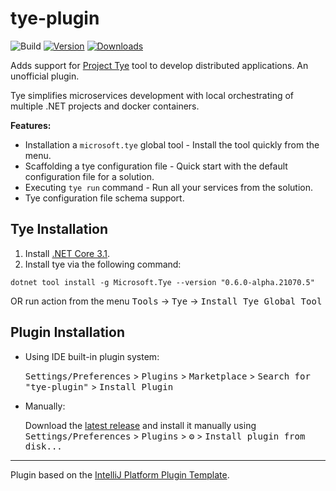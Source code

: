 # tye-plugin

![Build](https://github.com/rafaelldi/tye-plugin/workflows/Build/badge.svg)
[![Version](https://img.shields.io/jetbrains/plugin/v/16426-tye.svg)](https://plugins.jetbrains.com/plugin/16426-tye)
[![Downloads](https://img.shields.io/jetbrains/plugin/d/16426-tye.svg)](https://plugins.jetbrains.com/plugin/16426-tye)

<!-- Plugin description -->
Adds support for [Project Tye](https://github.com/dotnet/tye) tool to develop distributed applications. An unofficial plugin.

Tye simplifies microservices development with local orchestrating of multiple .NET projects and docker containers. 

**Features:**
* Installation a `microsoft.tye` global tool - Install the tool quickly from the menu.
* Scaffolding a tye configuration file - Quick start with the default configuration file for a solution.
* Executing `tye run` command - Run all your services from the solution.
* Tye configuration file schema support.
<!-- Plugin description end -->

## Tye Installation

1. Install [.NET Core 3.1](https://dotnet.microsoft.com/download/dotnet/3.1).
2. Install tye via the following command:
```shell
dotnet tool install -g Microsoft.Tye --version "0.6.0-alpha.21070.5"
```
OR run action from the menu <kbd>Tools</kbd> -> <kbd>Tye</kbd> -> <kbd>Install Tye Global Tool</kbd>

## Plugin Installation

- Using IDE built-in plugin system:
  
  <kbd>Settings/Preferences</kbd> > <kbd>Plugins</kbd> > <kbd>Marketplace</kbd> > <kbd>Search for "tye-plugin"</kbd> >
  <kbd>Install Plugin</kbd>
  
- Manually:

  Download the [latest release](https://github.com/rafaelldi/tye-plugin/releases/latest) and install it manually using
  <kbd>Settings/Preferences</kbd> > <kbd>Plugins</kbd> > <kbd>⚙️</kbd> > <kbd>Install plugin from disk...</kbd>


---
Plugin based on the [IntelliJ Platform Plugin Template][template].

[template]: https://github.com/JetBrains/intellij-platform-plugin-template
